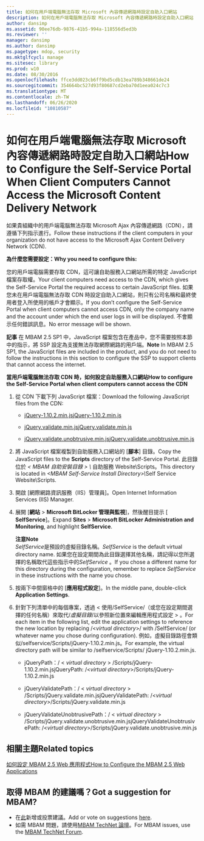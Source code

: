 ```yaml
---
title: 如何在用戶端電腦無法存取 Microsoft 內容傳遞網路時設定自助入口網站
description: 如何在用戶端電腦無法存取 Microsoft 內容傳遞網路時設定自助入口網站
author: dansimp
ms.assetid: 90ee76db-9876-41b5-994a-118556d5ed3b
ms.reviewer: ''
manager: dansimp
ms.author: dansimp
ms.pagetype: mdop, security
ms.mktglfcycl: manage
ms.sitesec: library
ms.prod: w10
ms.date: 08/30/2016
ms.openlocfilehash: ffce3dd023cb6ff9bd5cdb13ea789b348661de24
ms.sourcegitcommit: 354664bc527d93f80687cd2eba70d1eea024c7c3
ms.translationtype: MT
ms.contentlocale: zh-TW
ms.lasthandoff: 06/26/2020
ms.locfileid: "10810587"
---
```

# <span data-ttu-id="390e9-103">如何在用戶端電腦無法存取 Microsoft 內容傳遞網路時設定自助入口網站</span><span class="sxs-lookup"><span data-stu-id="390e9-103">How to Configure the Self-Service Portal When Client Computers Cannot Access the Microsoft Content Delivery Network</span></span>


<span data-ttu-id="390e9-104">如果貴組織中的用戶端電腦無法存取 Microsoft Ajax 內容傳遞網路（CDN），請遵循下列指示進行。</span><span class="sxs-lookup"><span data-stu-id="390e9-104">Follow these instructions if the client computers in your organization do not have access to the Microsoft Ajax Content Delivery Network (CDN).</span></span>

**<span data-ttu-id="390e9-105">為什麼您需要設定：</span><span class="sxs-lookup"><span data-stu-id="390e9-105">Why you need to configure this:</span></span>**

<span data-ttu-id="390e9-106">您的用戶端電腦需要存取 CDN，這可讓自助服務入口網站所需的特定 JavaScript 檔案存取權。</span><span class="sxs-lookup"><span data-stu-id="390e9-106">Your client computers need access to the CDN, which gives the Self-Service Portal the required access to certain JavaScript files.</span></span> <span data-ttu-id="390e9-107">如果您未在用戶端電腦無法存取 CDN 時設定自助入口網站，則只有公司名稱和最終使用者登入所使用的帳戶才會顯示。</span><span class="sxs-lookup"><span data-stu-id="390e9-107">If you don’t configure the Self-Service Portal when client computers cannot access CDN, only the company name and the account under which the end user logs in will be displayed.</span></span> <span data-ttu-id="390e9-108">不會顯示任何錯誤訊息。</span><span class="sxs-lookup"><span data-stu-id="390e9-108">No error message will be shown.</span></span>

<span data-ttu-id="390e9-109">**記事** 在 MBAM 2.5 SP1 中，JavaScript 檔案包含在產品中，您不需要按照本節中的指示，將 SSP 設定為支援無法存取網際網路的用戶端。</span><span class="sxs-lookup"><span data-stu-id="390e9-109">**Note** In MBAM 2.5 SP1, the JavaScript files are included in the product, and you do not need to follow the instructions in this section to configure the SSP to support clients that cannot access the internet.</span></span>

 

**<span data-ttu-id="390e9-110">當用戶端電腦無法存取 CDN 時，如何設定自助服務入口網站</span><span class="sxs-lookup"><span data-stu-id="390e9-110">How to configure the Self-Service Portal when client computers cannot access the CDN</span></span>**

1. <span data-ttu-id="390e9-111">從 CDN 下載下列 JavaScript 檔案：</span><span class="sxs-lookup"><span data-stu-id="390e9-111">Download the following JavaScript files from the CDN:</span></span>

   -   [<span data-ttu-id="390e9-112">jQuery-1.10.2.min.js</span><span class="sxs-lookup"><span data-stu-id="390e9-112">jQuery-1.10.2.min.js</span></span>](https://go.microsoft.com/fwlink/?LinkID=390515)

   -   [<span data-ttu-id="390e9-113">jQuery.validate.min.js</span><span class="sxs-lookup"><span data-stu-id="390e9-113">jQuery.validate.min.js</span></span>](https://go.microsoft.com/fwlink/?LinkID=390516)

   -   [<span data-ttu-id="390e9-114">jQuery.validate.unobtrusive.min.js</span><span class="sxs-lookup"><span data-stu-id="390e9-114">jQuery.validate.unobtrusive.min.js</span></span>](https://go.microsoft.com/fwlink/?LinkID=390517)

2. <span data-ttu-id="390e9-115">將 JavaScript 檔案複製到自助服務入口網站的 [**腳本**] 目錄。</span><span class="sxs-lookup"><span data-stu-id="390e9-115">Copy the JavaScript files to the **Scripts** directory of the Self-Service Portal.</span></span> <span data-ttu-id="390e9-116">此目錄位於 <em> &lt; MBAM 自助安裝目錄 &gt; \\ </em> 自助服務 Website\\Scripts。</span><span class="sxs-lookup"><span data-stu-id="390e9-116">This directory is located in <em>&lt;MBAM Self-Service Install Directory&gt;\\</em>Self Service Website\\Scripts.</span></span>

3. <span data-ttu-id="390e9-117">開啟 [網際網路資訊服務（IIS）管理員]。</span><span class="sxs-lookup"><span data-stu-id="390e9-117">Open Internet Information Services (IIS) Manager.</span></span>

4. <span data-ttu-id="390e9-118">展開 [**網站** &gt; **Microsoft BitLocker 管理與監視**]，然後醒目提示 [ **SelfService**]。</span><span class="sxs-lookup"><span data-stu-id="390e9-118">Expand **Sites** &gt; **Microsoft BitLocker Administration and Monitoring**, and highlight **SelfService**.</span></span>

   **<span data-ttu-id="390e9-119">注意</span><span class="sxs-lookup"><span data-stu-id="390e9-119">Note</span></span>**  
   <span data-ttu-id="390e9-120">*SelfService*是預設的虛擬目錄名稱。</span><span class="sxs-lookup"><span data-stu-id="390e9-120">*SelfService* is the default virtual directory name.</span></span> <span data-ttu-id="390e9-121">如果您在設定期間為此目錄選擇其他名稱，請記得以您所選擇的名稱取代這些指示中的*SelfService* 。</span><span class="sxs-lookup"><span data-stu-id="390e9-121">If you chose a different name for this directory during the configuration, remember to replace *SelfService* in these instructions with the name you chose.</span></span>

     

5. <span data-ttu-id="390e9-122">按兩下中間窗格中的 [**應用程式設定**]。</span><span class="sxs-lookup"><span data-stu-id="390e9-122">In the middle pane, double-click **Application Settings**.</span></span>

6. <span data-ttu-id="390e9-123">針對下列清單中的每個專案，透過 &lt; 使用/SelfService/（或您在設定期間選擇的任何名稱）來取代/*虛擬目錄*/以參照新位置來編輯應用程式設定 &gt; 。</span><span class="sxs-lookup"><span data-stu-id="390e9-123">For each item in the following list, edit the application settings to reference the new location by replacing /&lt;*virtual directory*&gt;/ with /SelfService/ (or whatever name you chose during configuration).</span></span> <span data-ttu-id="390e9-124">例如，虛擬目錄路徑會類似/selfservice/Scripts/jQuery-1.10.2.min.js。</span><span class="sxs-lookup"><span data-stu-id="390e9-124">For example, the virtual directory path will be similar to /selfservice/Scripts/ jQuery-1.10.2.min.js.</span></span>

   -   <span data-ttu-id="390e9-125">jQueryPath：/ &lt; *virtual directory* &gt; /Scripts/jQuery-1.10.2.min.js</span><span class="sxs-lookup"><span data-stu-id="390e9-125">jQueryPath: /&lt;*virtual directory*&gt;/Scripts/jQuery-1.10.2.min.js</span></span>

   -   <span data-ttu-id="390e9-126">jQueryValidatePath：/ &lt; *virtual directory* &gt; /Scripts/jQuery.validate.min.js</span><span class="sxs-lookup"><span data-stu-id="390e9-126">jQueryValidatePath: /&lt;*virtual directory*&gt;/Scripts/jQuery.validate.min.js</span></span>

   -   <span data-ttu-id="390e9-127">jQueryValidateUnobtrusivePath：/ &lt; *virtual directory* &gt; /Scripts/jQuery.validate.unobtrusive.min.js</span><span class="sxs-lookup"><span data-stu-id="390e9-127">jQueryValidateUnobtrusivePath: /&lt;*virtual directory*&gt;/Scripts/jQuery.validate.unobtrusive.min.js</span></span>



## <span data-ttu-id="390e9-128">相關主題</span><span class="sxs-lookup"><span data-stu-id="390e9-128">Related topics</span></span>


[<span data-ttu-id="390e9-129">如何設定 MBAM 2.5 Web 應用程式</span><span class="sxs-lookup"><span data-stu-id="390e9-129">How to Configure the MBAM 2.5 Web Applications</span></span>](how-to-configure-the-mbam-25-web-applications.md)

 

## <span data-ttu-id="390e9-130">取得 MBAM 的建議嗎？</span><span class="sxs-lookup"><span data-stu-id="390e9-130">Got a suggestion for MBAM?</span></span>
- <span data-ttu-id="390e9-131">在[此](http://mbam.uservoice.com/forums/268571-microsoft-bitlocker-administration-and-monitoring)新增或投票建議。</span><span class="sxs-lookup"><span data-stu-id="390e9-131">Add or vote on suggestions [here](http://mbam.uservoice.com/forums/268571-microsoft-bitlocker-administration-and-monitoring).</span></span> 
- <span data-ttu-id="390e9-132">如需 MBAM 問題，請使用[MBAM TechNet 論壇](https://social.technet.microsoft.com/Forums/home?forum=mdopmbam)。</span><span class="sxs-lookup"><span data-stu-id="390e9-132">For MBAM issues, use the [MBAM TechNet Forum](https://social.technet.microsoft.com/Forums/home?forum=mdopmbam).</span></span> 





